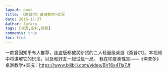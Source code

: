 ```yaml
---
layout: post
title: 《斋普尔》桌游教学+实况
date: 2016-12-27
Author: Zafara
tags: [桌游,安利,视频]
comments: true
toc: true
---
```


一款曾因知乎有人推荐，连盗版都被买断货的二人轻量级桌游《斋普尔》。本视频中将讲解它的玩法，以及和好友一起试玩一局。
我在印度卖珠宝——《斋普尔》桌游教学+实况：<https://www.bilibili.com/video/BV16s411a7Jf>
